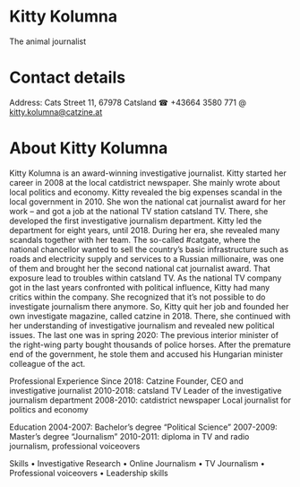 
# Kitty Kolumna
The animal journalist

# Contact details
  Address: Cats Street 11, 67978 Catsland
  ☎ +43664 3580 771 
  @ kitty.kolumna@catzine.at

# About Kitty Kolumna
Kitty Kolumna is an award-winning investigative journalist. Kitty started her career in 2008 at the local catdistrict newspaper. She mainly wrote about local politics and economy. Kitty revealed the big expenses scandal in the local government in 2010. She won the national cat journalist award for her work – and got a job at the national TV station catsland TV. There, she developed the first investigative journalism department. Kitty led the department for eight years, until 2018. During her era, she revealed many scandals together with her team. The so-called #catgate, where the national chancellor wanted to sell the country’s basic infrastructure such as roads and electricity supply and services to a Russian millionaire, was one of them and brought her the second national cat journalist award. That exposure lead to troubles within catsland TV. As the national TV company got in the last years confronted with political influence, Kitty had many critics within the company. She recognized that it’s not possible to do investigate journalism there anymore. So, Kitty quit her job and founded her own investigate magazine, called catzine in 2018. There, she continued with her understanding of investigative journalism and revealed new political issues. The last one was in spring 2020: The previous interior minister of the right-wing party bought thousands of police horses. After the premature end of the government, he stole them and accused his Hungarian minister colleague of the act.

Professional Experience
Since 2018: Catzine
	Founder, CEO and investigative journalist
2010-2018: catsland TV
	Leader of the investigative journalism department
2008-2010: catdistrict newspaper
	Local journalist for politics and economy

Education
2004-2007: Bachelor’s degree “Political Science”
2007-2009: Master’s degree “Journalism”
2010-2011: diploma in TV and radio journalism, professional voiceovers

Skills
•	Investigative Research
•	Online Journalism
•	TV Journalism
•	Professional voiceovers
•	Leadership skills
